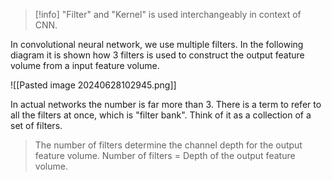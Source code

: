 
>[!info] "Filter" and "Kernel" is used interchangeably in context of CNN.

In convolutional neural network, we use multiple filters. In the following diagram it is shown how $3$ filters is used to construct the output feature volume from a input feature volume.

![[Pasted image 20240628102945.png]]

In actual networks the number is far more than $3$. There is a term to refer to all the filters at once, which is "filter bank". Think of it as a collection of a set of filters. 


> The number of filters determine the channel depth for the output feature volume. 
> Number of filters = Depth of the output feature volume.